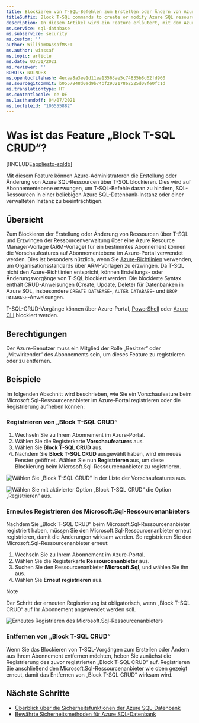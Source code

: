 ```yaml
---
title: Blockieren von T-SQL-Befehlen zum Erstellen oder Ändern von Azure SQL-Ressourcen
titleSuffix: Block T-SQL commands to create or modify Azure SQL resources
description: In diesem Artikel wird ein Feature erläutert, mit dem Azure-Administratoren T-SQL-Befehle zum Erstellen oder Ändern von Azure SQL-Ressourcen blockieren können.
ms.service: sql-database
ms.subservice: security
ms.custom: ''
author: WilliamDAssafMSFT
ms.author: wiassaf
ms.topic: article
ms.date: 03/31/2021
ms.reviewer: ''
ROBOTS: NOINDEX
ms.openlocfilehash: 4ecaa8a3ee1d11ea13563ae5c74835b8d62fd960
ms.sourcegitcommit: b0557848d0ad9b74bf293217862525d08fe0fc1d
ms.translationtype: HT
ms.contentlocale: de-DE
ms.lasthandoff: 04/07/2021
ms.locfileid: "106555882"
---
```

# <a name="what-is-block-t-sql-crud-feature"></a>Was ist das Feature „Block T-SQL CRUD“?
[!INCLUDE[appliesto-sqldb](../includes/appliesto-sqldb-sqlmi.md)]


Mit diesem Feature können Azure-Administratoren die Erstellung oder Änderung von Azure SQL-Ressourcen über T-SQL blockieren. Dies wird auf Abonnementebene erzwungen, um T-SQL-Befehle daran zu hindern, SQL-Ressourcen in einer beliebigen Azure SQL-Datenbank-Instanz oder einer verwalteten Instanz zu beeinträchtigen.

## <a name="overview"></a>Übersicht

Zum Blockieren der Erstellung oder Änderung von Ressourcen über T-SQL und Erzwingen der Ressourcenverwaltung über eine Azure Resource Manager-Vorlage (ARM-Vorlage) für ein bestimmtes Abonnement können die Vorschaufeatures auf Abonnementebene im Azure-Portal verwendet werden. Dies ist besonders nützlich, wenn Sie [Azure-Richtlinien](/azure/governance/policy/overview) verwenden, um Organisationsstandards über ARM-Vorlagen zu erzwingen. Da T-SQL nicht den Azure-Richtlinien entspricht, können Erstellungs- oder Änderungsvorgänge von T-SQL blockiert werden. Die blockierte Syntax enthält CRUD-Anweisungen (Create, Update, Delete) für Datenbanken in Azure SQL, insbesondere `CREATE DATABASE`-, `ALTER DATABASE`- und `DROP DATABASE`-Anweisungen. 

T-SQL-CRUD-Vorgänge können über Azure-Portal, [PowerShell](/powershell/module/az.resources/register-azproviderfeature) oder [Azure CLI](/cli/azure/feature#az_feature_register) blockiert werden.

## <a name="permissions"></a>Berechtigungen

Der Azure-Benutzer muss ein Mitglied der Rolle „Besitzer“ oder „Mitwirkender“ des Abonnements sein, um dieses Feature zu registrieren oder zu entfernen.

## <a name="examples"></a>Beispiele

Im folgenden Abschnitt wird beschrieben, wie Sie ein Vorschaufeature beim Microsoft.Sql-Ressourcenanbieter im Azure-Portal registrieren oder die Registrierung aufheben können: 

### <a name="register-block-t-sql-crud"></a>Registrieren von „Block T-SQL CRUD“

1. Wechseln Sie zu Ihrem Abonnement im Azure-Portal.
2. Wählen Sie die Registerkarte **Vorschaufeatures** aus. 
3. Wählen Sie **Block T-SQL CRUD** aus.
4. Nachdem Sie **Block T-SQL CRUD** ausgewählt haben, wird ein neues Fenster geöffnet. Wählen Sie nun **Registrieren** aus, um diese Blockierung beim Microsoft.Sql-Ressourcenanbieter zu registrieren.

![Wählen Sie „Block T-SQL CRUD“ in der Liste der Vorschaufeatures aus.](./media/block-tsql-crud/block-tsql-crud.png)

![Wählen Sie mit aktivierter Option „Block T-SQL CRUD“ die Option „Registrieren“ aus.](./media/block-tsql-crud/block-tsql-crud-register.png)

  
### <a name="re-register-microsoftsql-resource-provider"></a>Erneutes Registrieren des Microsoft.Sql-Ressourcenanbieters 
Nachdem Sie „Block T-SQL CRUD“ beim Microsoft.Sql-Ressourcenanbieter registriert haben, müssen Sie den Microsoft.Sql-Ressourcenanbieter erneut registrieren, damit die Änderungen wirksam werden. So registrieren Sie den Microsoft.Sql-Ressourcenanbieter erneut:

1. Wechseln Sie zu Ihrem Abonnement im Azure-Portal.
2. Wählen Sie die Registerkarte **Ressourcenanbieter** aus.
3. Suchen Sie den Ressourcenanbieter **Microsoft.Sql**, und wählen Sie ihn aus.
4. Wählen Sie **Erneut registrieren** aus. 

> [!NOTE]
> Der Schritt der erneuten Registrierung ist obligatorisch, wenn „Block T-SQL CRUD“ auf Ihr Abonnement angewendet werden soll. 

![Erneutes Registrieren des Microsoft.Sql-Ressourcenanbieters](./media/block-tsql-crud/block-tsql-crud-re-register.png)

### <a name="removing-block-t-sql-crud"></a>Entfernen von „Block T-SQL CRUD“
Wenn Sie das Blockieren von T-SQL-Vorgängen zum Erstellen oder Ändern aus Ihrem Abonnement entfernen möchten, heben Sie zunächst die Registrierung des zuvor registrierten „Block T-SQL CRUD“ auf. Registrieren Sie anschließend den Microsoft.Sql-Ressourcenanbieter wie oben gezeigt erneut, damit das Entfernen von „Block T-SQL CRUD“ wirksam wird. 


## <a name="next-steps"></a>Nächste Schritte

- [Überblick über die Sicherheitsfunktionen der Azure SQL-Datenbank](security-overview.md)
- [Bewährte Sicherheitsmethoden für Azure SQL-Datenbank](security-best-practice.md)
